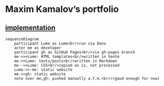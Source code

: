 # Maxim Kamalov’s portfolio

## [implementation](./implementation.md)

```mermaid
sequenceDiagram
    participant Lume as Lume<br/>run via Deno
    actor me as developer
    participant gh as GitHub Pages<br/>via gh-pages branch
    me->>+Lume: HTML templates<br/>written in Vento
    me->>Lume: texts/posts<br/>written in Markdown
    me-->>Lume: CSS<br/>copied as is, not processed
    Lume->>-me: static website
    me->>gh: static website
    note over me,gh: pushed manually a.t.m.<br/>(good enough for now)
```
